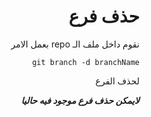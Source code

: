 <div dir=rtl>

# حذف فرع

نقوم داخل ملف الـ repo بعمل الامر <br/>

`git branch -d branchName` <br/>

لحذف الفرع

**_لايمكن حذف فرع موجود فيه حاليا_**

</div>
